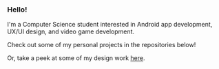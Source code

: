 ### Hello!

I'm a Computer Science student interested in Android app development, UX/UI design, and video game development.

Check out some of my personal projects in the repositories below! 

Or, take a peek at some of my design work [here](https://pchang1693.github.io/).
